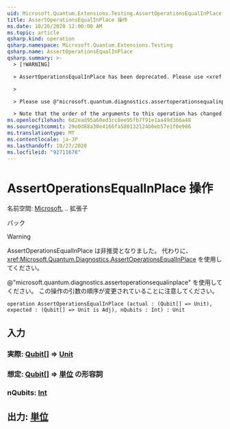 ```yaml
---
uid: Microsoft.Quantum.Extensions.Testing.AssertOperationsEqualInPlace
title: AssertOperationsEqualInPlace 操作
ms.date: 10/26/2020 12:00:00 AM
ms.topic: article
qsharp.kind: operation
qsharp.namespace: Microsoft.Quantum.Extensions.Testing
qsharp.name: AssertOperationsEqualInPlace
qsharp.summary: >-
  > [!WARNING]

  > AssertOperationsEqualInPlace has been deprecated. Please use <xref:Microsoft.Quantum.Diagnostics.AssertOperationsEqualInPlace> instead.

  >

  > Please use @"microsoft.quantum.diagnostics.assertoperationsequalinplace".

  > Note that the order of the arguments to this operation has changed.
ms.openlocfilehash: 6d2ead95a60ed3cc8ee95fb7f91e1aa49d366a48
ms.sourcegitcommit: 29e0d88a30e4166fa580132124b0eb57e1f0e986
ms.translationtype: MT
ms.contentlocale: ja-JP
ms.lasthandoff: 10/27/2020
ms.locfileid: "92711678"
---
```

# <a name="assertoperationsequalinplace-operation"></a>AssertOperationsEqualInPlace 操作

名前空間: [Microsoft.](xref:Microsoft.Quantum.Extensions.Testing) .. 拡張子

パック [](https://nuget.org/packages/)


> [!WARNING]
> AssertOperationsEqualInPlace は非推奨となりました。 代わりに、<xref:Microsoft.Quantum.Diagnostics.AssertOperationsEqualInPlace> を使用してください。
>
> @"microsoft.quantum.diagnostics.assertoperationsequalinplace" を使用してください。
> この操作の引数の順序が変更されていることに注意してください。



```qsharp
operation AssertOperationsEqualInPlace (actual : (Qubit[] => Unit), expected : (Qubit[] => Unit is Adj), nQubits : Int) : Unit
```


## <a name="input"></a>入力

### <a name="actual--qubit--unit"></a>実際: [Qubit](xref:microsoft.quantum.lang-ref.qubit)[] => [Unit](xref:microsoft.quantum.lang-ref.unit) 




### <a name="expected--qubit--unit-adj"></a>想定: [Qubit](xref:microsoft.quantum.lang-ref.qubit)[] => [単位](xref:microsoft.quantum.lang-ref.unit) の形容詞




### <a name="nqubits--int"></a>nQubits: [Int](xref:microsoft.quantum.lang-ref.int)





## <a name="output--unit"></a>出力: [単位](xref:microsoft.quantum.lang-ref.unit)

